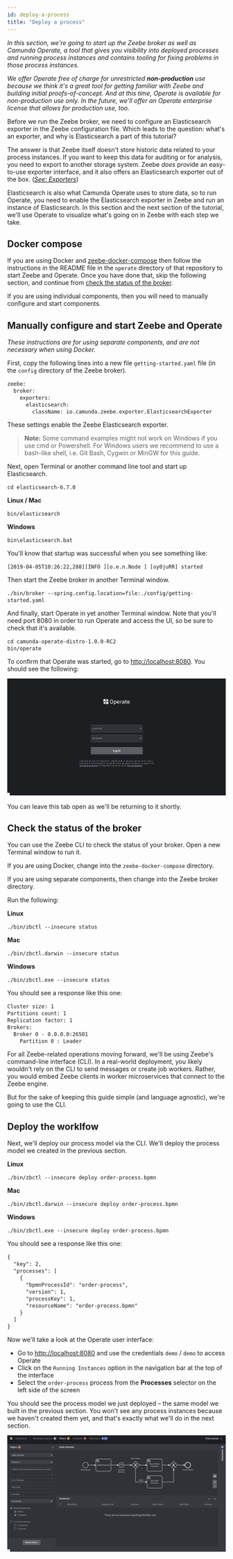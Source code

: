 ```yaml
---
id: deploy-a-process
title: "Deploy a process"
---
```


_In this section, we're going to start up the Zeebe broker as well as Camunda Operate, a tool that gives you visibility into deployed processes and running process instances and contains tooling for fixing problems in those process instances._

_We offer Operate free of charge for unrestricted **non-production** use because we think it's a great tool for getting familiar with Zeebe and building initial proofs-of-concept. And at this time, Operate is available for non-production use only. In the future, we'll offer an Operate enterprise license that allows for production use, too._

Before we run the Zeebe broker, we need to configure an Elasticsearch exporter in the Zeebe configuration file. Which leads to the question: what's an exporter, and why is Elasticsearch a part of this tutorial?

The answer is that Zeebe itself doesn't store historic data related to your process instances. If you want to keep this data for auditing or for analysis, you need to export to another storage system. Zeebe _does_ provide an easy-to-use exporter interface, and it also offers an Elasticsearch exporter out of the box. (_[See: Exporters](/components/zeebe/open-source/exporters.md)_)

Elasticsearch is also what Camunda Operate uses to store data, so to run Operate, you need to enable the Elasticsearch exporter in Zeebe and run an instance of Elasticsearch. In this section and the next section of the tutorial, we'll use Operate to visualize what's going on in Zeebe with each step we take.

## Docker compose

If you are using Docker and [zeebe-docker-compose](https://github.com/zeebe-io/zeebe-docker-compose) then follow the instructions in the README file in the `operate` directory of that repository to start Zeebe and Operate. Once you have done that, skip the following section, and continue from [check the status of the broker](#check-the-status-of-the-broker).

If you are using individual components, then you will need to manually configure and start components.

## Manually configure and start Zeebe and Operate

_These instructions are for using separate components, and are not necessary when using Docker._

First, copy the following lines into a new file `getting-started.yaml` file (in the `config` directory of the Zeebe broker).

```
zeebe:
  broker:
    exporters:
      elasticsearch:
        className: io.camunda.zeebe.exporter.ElasticsearchExporter
```

These settings enable the Zeebe Elasticsearch exporter.

> **Note:** Some command examples might not work on Windows if you use cmd or
> Powershell. For Windows users we recommend to use a bash-like shell, i.e. Git
> Bash, Cygwin or MinGW for this guide.

Next, open Terminal or another command line tool and start up Elasticsearch.

```
cd elasticsearch-6.7.0
```

**Linux / Mac**

```
bin/elasticsearch
```

**Windows**

```
bin\elasticsearch.bat
```

You'll know that startup was successful when you see something like:

```
[2019-04-05T10:26:22,288][INFO ][o.e.n.Node ] [oy0juRR] started
```

Then start the Zeebe broker in another Terminal window.

```
./bin/broker --spring.config.location=file:./config/getting-started.yaml
```

And finally, start Operate in yet another Terminal window. Note that you'll need port 8080 in order to run Operate and access the UI, so be sure to check that it's available.

```
cd camunda-operate-distro-1.0.0-RC2
bin/operate
```

To confirm that Operate was started, go to [http://localhost:8080](http://localhost:8080). You should see the following:

![Zeebe Configuration File](assets/Operate-Login-Page.png)

You can leave this tab open as we'll be returning to it shortly.

## Check the status of the broker

You can use the Zeebe CLI to check the status of your broker. Open a new Terminal window to run it.

If you are using Docker, change into the `zeebe-docker-compose` directory.

If you are using separate components, then change into the Zeebe broker directory.

Run the following:

**Linux**

```
./bin/zbctl --insecure status
```

**Mac**

```
./bin/zbctl.darwin --insecure status
```

**Windows**

```
./bin/zbctl.exe --insecure status
```

You should see a response like this one:

```
Cluster size: 1
Partitions count: 1
Replication factor: 1
Brokers:
  Broker 0 - 0.0.0.0:26501
    Partition 0 : Leader
```

For all Zeebe-related operations moving forward, we'll be using Zeebe's command-line interface (CLI). In a real-world deployment, you likely wouldn't rely on the CLI to send messages or create job workers. Rather, you would embed Zeebe clients in worker microservices that connect to the Zeebe engine.

But for the sake of keeping this guide simple (and language agnostic), we're going to use the CLI.

## Deploy the worklfow

Next, we'll deploy our process model via the CLI. We'll deploy the process model we created in the previous section.

**Linux**

```
./bin/zbctl --insecure deploy order-process.bpmn
```

**Mac**

```
./bin/zbctl.darwin --insecure deploy order-process.bpmn
```

**Windows**

```
./bin/zbctl.exe --insecure deploy order-process.bpmn
```

You should see a response like this one:

```
{
  "key": 2,
  "processes": [
    {
      "bpmnProcessId": "order-process",
      "version": 1,
      "processKey": 1,
      "resourceName": "order-process.bpmn"
    }
  ]
}
```

Now we'll take a look at the Operate user interface:

- Go to [http://localhost:8080](http://localhost:8080) and use the credentials `demo` / `demo` to access Operate
- Click on the `Running Instances` option in the navigation bar at the top of the interface
- Select the `order-process` process from the **Processes** selector on the left side of the screen

You should see the process model we just deployed – the same model we built in the previous section. You won't see any process instances because we haven't created them yet, and that's exactly what we'll do in the next section.

![Process in Operate](assets/tutorial-4.0-process-in-operate.png)
